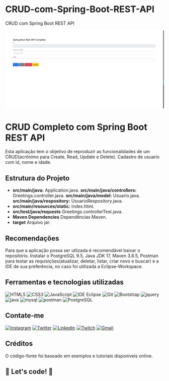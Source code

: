 # CRUD-com-Spring-Boot-REST-API
CRUD com Spring Boot REST API

<p align="center">
    <img src="./img/crud.gif" max-width="800">
</p>
 
 <h1>CRUD Completo com Spring Boot REST API</h1>

<p>
  Esta aplicação tem o objetivo de reproduzir as funcionalidades de um CRUD(acrônimo para Create, Read, Update e Delete). Cadastro de usuario com id, nome e idade. 
</p>

<h2>Estrutura do Projeto</h2>

<ul>
   <li>
      <strong>src/main/java:</strong> Application.java.
      <strong>src/main/java/controllers:</strong> Greetings.controller.java.
      <strong>src/main/java/model:</strong> Usuario.java.
      <strong>src/main/java/respository:</strong> UsuarioRespository.java.
   </li>
  
   <li>
       <strong>src/main/resources/static:</strong> index.html.
   </li>
  
   <li>
       <strong>src/test/java/requests</strong> Greetings.controllerTest.java.
   </li>

   <li>
       <strong>Maven Dependencies</strong> Dependências Maven.
   </li>

   <li>
       <strong>target</strong> Arquivo jar.
   </li>
</ul>


<h2>Recomendações</h2>
<p>
  Para que a aplicação possa ser utlizada é recomendável baixar o repositório. 
  Instalar o PostgreSQL 9.5, Java JDK 17, Maven 3.8.5, Postman para testar as requisições(atualizar, deletar, listar, criar novo e buscar) e a IDE de sua preferência, no caso foi utilizada a Eclipse-Workspace. 

</p>

<h2>Ferramentas e tecnologias utilizadas</h2>
  <div style= "display:inline-block;">
    <img src="https://cdn.jsdelivr.net/gh/devicons/devicon/icons/html5/html5-original.svg" title="HTML5" alt="HTML5" width="40" height="40"/> 
    <img src="https://cdn.jsdelivr.net/gh/devicons/devicon/icons/css3/css3-original.svg" title="CSS3" alt="CSS3" width="40" height="40"/>
    <img src="https://cdn.jsdelivr.net/gh/devicons/devicon/icons/javascript/javascript-original.svg" title="JavaScript" alt="JavaScript" width="40" height="40"/>    
    <img src="https://cdn.jsdelivr.net/gh/devicons/devicon/icons/eclipse/eclipse-original.svg" title="Eclipse" alt="IDE Eclipse" width="40" height="40"/>
    <img src="https://cdn.jsdelivr.net/gh/devicons/devicon/icons/git/git-original.svg" title="Git" alt="Git" width="40" height="40"/>
    <img src="https://cdn.jsdelivr.net/gh/devicons/devicon/icons/bootstrap/bootstrap-original.svg" title="Bootstrap" alt="Bootstrap" width="40" height="40"/>
    <img src="https://cdn.jsdelivr.net/gh/devicons/devicon/icons/jquery/jquery-original.svg" title="jquery" alt="jquery" width="40" height="40"/>
    <img src="https://cdn.jsdelivr.net/gh/devicons/devicon/icons/java/java-original.svg" title="java" alt="java" width="40" height="40"/>
    <img src="https://cdn.jsdelivr.net/gh/devicons/devicon/icons/mysql/mysql-original.svg" title="mysql" alt="mysql" width="40" height="40"/>
    <img src="https://cdn.jsdelivr.net/gh/devicons/devicon/icons/postman/postman-original.svg" title="postman" alt="postman" width="40" height="40"/>
    <img src="https://cdn.jsdelivr.net/gh/devicons/devicon/icons/postgresql/postgresql-original.svg" title="PostgreSQL" alt="PostgreSQL" width="40" height="40"/>
  </div>
  
 <h2>Contate-me</h2>
  <div style="display=inline-block"> 
    <a href="https://www.instagram.com/virgiliopc/" target="_blank"><img height=40 title="Instagram" alt="Instagram" src="https://icongr.am/simple/instagram.svg?size=128&color=currentColor&colored=true" target="_blank"></a>
    <a href="https://twitter.com/VirglioDevJava" target="_blank"><img height=40 title="Twitter" alt="Twitter" src="https://cdn.jsdelivr.net/gh/devicons/devicon/icons/twitter/twitter-original.svg" target="_blank"></a>
    <a href="https://www.linkedin.com/in/virgilio-pires-da-costa//" target="_blank"><img height=40 title="Linkedin" alt="Linkedin" src="https://cdn.jsdelivr.net/gh/devicons/devicon/icons/linkedin/linkedin-original.svg" /></a> 
    <a href="https://www.twitch.tv/virgiliopc" target="_blank"><img title="Twitch" alt="Twitch" height=40 src="https://icongr.am/simple/twitch.svg?size=128&color=currentColor&colored=true" target="_blank"></a>
    <a href = "mailto:virgilio.pires.costa@gmail.com"><img title="Gmail" alt="Gmail"  height=40 src="https://icongr.am/simple/gmail.svg?size=128&color=currentColor&colored=true" target="_blank"></a>
  </div>
</div>

<h2>Créditos</h2>
<p>
  O código-fonte foi baseado em exemplos e tutoriais disponíveis online.
</p>

## 🚀 Let's code! 🚀

